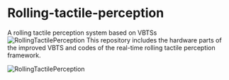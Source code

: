 # Rolling-tactile-perception
A rolling tactile perception system based on VBTSs
![RollingTactilePerception](https://github.com/user-attachments/assets/ba293f78-d760-43fd-9c6a-66ac41a56a92)
This repository includes the hardware parts of the improved VBTS and codes of the real-time rolling tactile perception framework.


![RollingTactilePerception](https://github.com/user-attachments/assets/bdd0e238-5b36-4473-bbc6-0fbaa69591ae)
